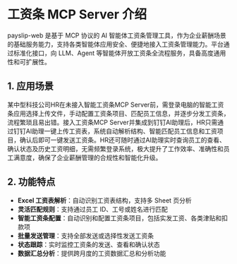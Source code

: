 # 工资条 MCP Server 介绍

payslip-web 是基于 MCP 协议的 AI 智能体工资条管理工具，作为企业薪酬场景的基础服务能力，支持各类智能体应用安全、便捷地接入工资条管理能力。平台通过标准化接口，向 LLM、Agent 等智能体开放工资条全流程服务，具备高度通用性和可扩展性。

## 1. 应用场景

某中型科技公司HR在未接入智能工资条MCP Server前，需登录电脑的智能工资条应用选择上传文件，手动配置工资条项目、匹配员工信息，并逐步分发工资条，流程繁琐且易出错。接入工资条MCP Server并集成到钉钉AI助理后，HR只需通过钉钉AI助理一键上传工资表，系统自动解析结构、智能匹配员工信息和工资项目，确认后即可一键发送工资条。HR还可随时通过AI助理实时查询员工的查看、确认状态及历史工资明细，无需频繁登录系统，极大提升了工作效率、准确性和员工满意度，确保了企业薪酬管理的合规性和智能化升级。

## 2. 功能特点

- **Excel 工资表解析**：自动识别工资表结构，支持多 Sheet 页分析
- **灵活匹配规则**：支持通过员工 ID、工号或姓名进行匹配
- **智能工资条配置**：自动识别和配置工资条项目，包括实发工资、各类津贴和扣款项
- **批量发送管理**：支持全部发送或选择性发送工资条
- **状态跟踪**：实时监控工资条的发送、查看和确认状态
- **数据汇总分析**：提供跨月度的工资数据汇总和分析功能

